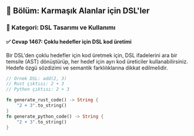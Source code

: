 ## 📘 Bölüm: Karmaşık Alanlar için DSL'ler
### 🔹 Kategori: DSL Tasarımı ve Kullanımı
#### ✅ Cevap 1467: Çoklu hedefler için DSL kod üretimi

Bir DSL'den çoklu hedefler için kod üretmek için, DSL ifadelerini ara bir temsile (AST) dönüştürüp, her hedef için ayrı kod üreticiler kullanabilirsiniz. Hedefe özgü sözdizimi ve semantik farklılıklarına dikkat edilmelidir.

```rust
// Örnek DSL: add(2, 3)
// Rust çıktısı: 2 + 3
// Python çıktısı: 2 + 3

fn generate_rust_code() -> String {
    "2 + 3".to_string()
}
fn generate_python_code() -> String {
    "2 + 3".to_string()
}
```
